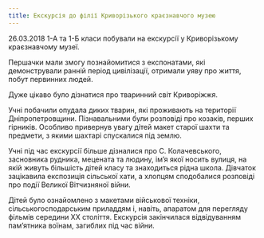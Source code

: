 ```yaml
---
title: Екскурсія до філії Криворізького краєзнавчого музею
---
```


26.03.2018 1-А та 1-Б класи побували на екскурсії у Криворізькому краєзнавчому музеї.

Першачки мали змогу познайомитися з експонатами, які демонстрували ранній період цивілізації, отримали уяву про життя, побут первинних людей.

Дуже цікаво було дізнатися про тваринний світ Криворіжжя.

Учні побачили опудала диких тварин, які проживають на території Дніпропетровщини. Пізнавальними були розповіді про козаків, перших гірників. Особливо привернув увагу дітей макет старої шахти та предмети, з якими шахтарі спускалися під землю.

Учні під час екскурсії більше дізналися про С. Колачевського, засновника рудника, мецената та людину, ім’я якої носить вулиця, на якій живуть більшість дітей класу та знаходиться рідна школа. Дівчаток зацікавила експозиція сільської хати, а хлопцям сподобалися розповіді про події Великої Вітчизняної війни.

Дітей було ознайомлено з макетами військової техніки, сільськогосподарським приладдям і, навіть, апаратом для перегляду фільмів середини ХХ століття. Екскурсія закінчилася відвідуванням пам’ятника воїнам, загиблих під час війни.

<slideshow id="_/72157691821877102" />
